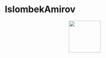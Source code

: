 # IslombekAmirov
<div id="header" align="center">
  <img src="https://i.giphy.com/media/v1.Y2lkPTc5MGI3NjExNWd6YTN1OXh4YzU1ZTE2bmVua2tmY2F3dnZyaWR0N2U3NHQ5ZjY3OCZlcD12MV9pbnRlcm5hbF9naWZfYnlfaWQmY3Q9Zw/YYW0hHizzIOrlhimPG/giphy.gif" width="100"/>
</div>
